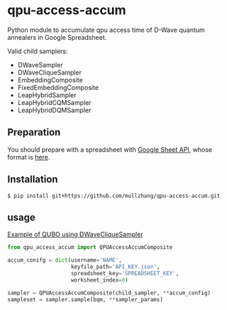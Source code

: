 # qpu-access-accum

Python module to accumulate qpu access time of D-Wave quantum annealers in Google Spreadsheet.

Valid child samplers:

- DWaveSampler
- DWaveCliqueSampler
- EmbeddingComposite
- FixedEmbeddingComposite
- LeapHybridSampler
- LeapHybridCQMSampler
- LeapHybridDQMSampler

## Preparation

You should prepare with a spreadsheet with [Google Sheet API](https://developers.google.com/sheets/api), whose format is [here](examples/spreadsheet_format.gsheet.csv).

## Installation

```
$ pip install git+https://github.com/mullzhang/qpu-access-accum.git
```

## usage

[Example of QUBO using DWaveCliqueSampler](examples/example.py)

```python
from qpu_access_accum import QPUAccessAccumComposite

accum_conifg = dict(username='NAME',
                    keyfile_path='API_KEY.json',
                    spreadsheet_key='SPREADSHEET_KEY',
                    worksheet_index=0)

sampler = QPUAccessAccumComposite(child_sampler, **accum_config)
sampleset = sampler.sample(bqm, **sampler_params)

```
